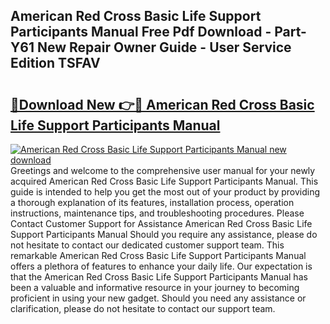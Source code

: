 ## American Red Cross Basic Life Support Participants Manual Free Pdf Download - Part-Y61 New Repair Owner Guide - User Service Edition TSFAV

# <h2><a href="http://bc34725.oget.top/?id=American+Red+Cross+Basic+Life+Support+Participants+Manual">🔗Download New 👉🔴 American Red Cross Basic Life Support Participants Manual</a></h2>

[![American Red Cross Basic Life Support Participants Manual new download](https://i.imgur.com/5g1atiW.png)](http://bc34725.oget.top/?id=American+Red+Cross+Basic+Life+Support+Participants+Manual)
Greetings and welcome to the comprehensive user manual for your newly acquired American Red Cross Basic Life Support Participants Manual. This guide is intended to help you get the most out of your product by providing a thorough explanation of its features, installation process, operation instructions, maintenance tips, and troubleshooting procedures. Please Contact Customer Support for Assistance American Red Cross Basic Life Support Participants Manual Should you require any assistance, please do not hesitate to contact our dedicated customer support team. This remarkable American Red Cross Basic Life Support Participants Manual offers a plethora of features to enhance your daily life. Our expectation is that the American Red Cross Basic Life Support Participants Manual has been a valuable and informative resource in your journey to becoming proficient in using your new gadget. Should you need any assistance or clarification, please do not hesitate to contact our support team.
